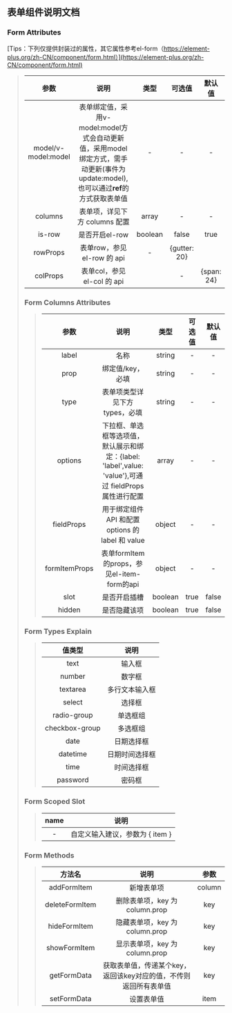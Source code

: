 ## 表单组件说明文档

### Form Attributes

[Tips：下列仅提供封装过的属性，其它属性参考el-form（https://element-plus.org/zh-CN/component/form.html）](https://element-plus.org/zh-CN/component/form.html)

> |        参数         |                                                                说明                                                                |  类型   |    可选值    |   默认值   |
> | :-----------------: | :--------------------------------------------------------------------------------------------------------------------------------: | :-----: | :----------: | :--------: |
> | model/v-model:model | 表单绑定值，采用v-model:model方式会自动更新值，采用model绑定方式，需手动更新(事件为update:model),也可以通过**ref**的方式获取表单值 |    -    |      -       |     -      |
> |       columns       |                                                   表单项，详见下方 columns 配置                                                    |  array  |      -       |     -      |
> |       is-row        |                                                           是否开启el-row                                                           | boolean |    false     |    true    |
> |      rowProps       |                                                    表单row，参见 el-row 的 api                                                     |    -    | {gutter: 20} |            |
> |      colProps       |                                                    表单col，参见 el-col 的 api                                                     |         |      -       | {span: 24} |
>
> ### Form Columns Attributes
>
> > |     参数      |                                                  说明                                                  |  类型   | 可选值 | 默认值 |
> > | :-----------: | :----------------------------------------------------------------------------------------------------: | :-----: | :----: | :----: |
> > |     label     |                                                  名称                                                  | string  |   -    |   -    |
> > |     prop      |                                            绑定值/key，必填                                            | string  |   -    |   -    |
> > |     type      |                                     表单项类型详见下方 types，必填                                     | string  |   -    |   -    |
> > |    options    | 下拉框、单选框等选项值，默认展示和绑定：{label: 'label',value: 'value'},可通过 fieldProps 属性进行配置 |  array  |   -    |   -    |
> > |  fieldProps   |                           用于绑定组件 API 和配置 options 的 label 和 value                            | object  |   -    |   -    |
> > | formItemProps |                               表单formItem的props，参见el-item-form的api                               | object  |   -    |   -    |
> > |     slot      |                                              是否开启插槽                                              | boolean |  true  | false  |
> > |    hidden     |                                              是否隐藏该项                                              | boolean |  true  | false  |
>
> ### Form Types Explain
>
> > |     值类型     |      说明      |
> > | :------------: | :------------: |
> > |      text      |     输入框     |
> > |     number     |     数字框     |
> > |    textarea    | 多行文本输入框 |
> > |     select     |     选择框     |
> > |  radio-group   |    单选框组    |
> > | checkbox-group |    多选框组    |
> > |      date      |   日期选择框   |
> > |    datetime    | 日期时间选择框 |
> > |      time      |   时间选择框   |
> > |    password    |     密码框     |
>
> ### Form Scoped Slot
>
> > | name |              说明               |
> > | :--: | :-----------------------------: |
> > |  -   | 自定义输入建议，参数为 { item } |
>
> ### Form Methods
>
> > |     方法名     |                               说明                               |  参数  |
> > | :------------: | :--------------------------------------------------------------: | :----: |
> > |  addFormItem   |                            新增表单项                            | column |
> > | deleteFormItem |                  删除表单项，key 为 column.prop                  |  key   |
> > |  hideFormItem  |                  隐藏表单项，key 为 column.prop                  |  key   |
> > |  showFormItem  |                  显示表单项，key 为 column.prop                  |  key   |
> > |  getFormData   | 获取表单值，传递某个key，返回该key对应的值，不传则返回所有表单值 |  key   |
> > |  setFormData   |                            设置表单值                            |  item  |
